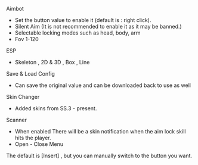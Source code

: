 Aimbot

- Set the button value to enable it (default is : right click).
- Silent Aim (It is not recommended to enable it as it may be banned.)
- Selectable locking modes such as head, body, arm
- Fov 1-120

ESP

- Skeleton , 2D & 3D , Box , Line

Save & Load Config

- Can save the original value and can be downloaded back to use as well

Skin Changer

- Added skins from SS.3 - present.

Scanner

- When enabled There will be a skin notification when the aim lock skill hits the player.
- Open - Close Menu

The default is [Insert] , but you can manually switch to the button you want.

